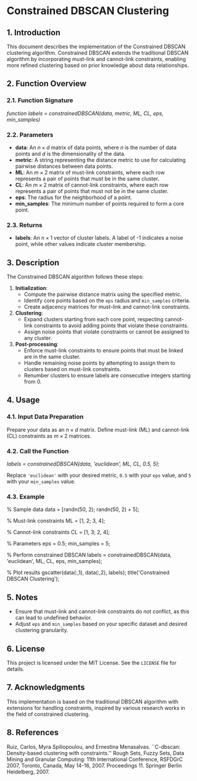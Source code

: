 

# Constrained DBSCAN Clustering


## 1. Introduction

This document describes the implementation of the Constrained DBSCAN clustering algorithm. Constrained DBSCAN extends the traditional DBSCAN algorithm by incorporating must-link and cannot-link constraints, enabling more refined clustering based on prior knowledge about data relationships.

## 2. Function Overview

### 2.1. Function Signature



*function labels = constrainedDBSCAN(data, metric, ML, CL, eps, min_samples)*
<br>


### 2.2. Parameters

- **data**: An $n \times d$ matrix of data points, where $n$ is the number of data points and $d$ is the dimensionality of the data.
- **metric**: A string representing the distance metric to use for calculating pairwise distances between data points.
- **ML**: An $m \times 2$ matrix of must-link constraints, where each row represents a pair of points that must be in the same cluster.
- **CL**: An $m \times 2$ matrix of cannot-link constraints, where each row represents a pair of points that must not be in the same cluster.
- **eps**: The radius for the neighborhood of a point.
- **min_samples**: The minimum number of points required to form a core point.

### 2.3. Returns

- **labels**: An $n \times 1$ vector of cluster labels. A label of -1 indicates a noise point, while other values indicate cluster membership.

## 3. Description

The Constrained DBSCAN algorithm follows these steps:

1. **Initialization**:
    - Compute the pairwise distance matrix using the specified metric.
    - Identify core points based on the `eps` radius and `min_samples` criteria.
    - Create adjacency matrices for must-link and cannot-link constraints.
2. **Clustering**:
    - Expand clusters starting from each core point, respecting cannot-link constraints to avoid adding points that violate these constraints.
    - Assign noise points that violate constraints or cannot be assigned to any cluster.
3. **Post-processing**:
    - Enforce must-link constraints to ensure points that must be linked are in the same cluster.
    - Handle remaining noise points by attempting to assign them to clusters based on must-link constraints.
    - Renumber clusters to ensure labels are consecutive integers starting from 0.

## 4. Usage

### 4.1. Input Data Preparation

Prepare your data as an $n \times d$ matrix. Define must-link (ML) and cannot-link (CL) constraints as $m \times 2$ matrices.

### 4.2. Call the Function


*labels = constrainedDBSCAN(data, 'euclidean', ML, CL, 0.5, 5);*
<br>

Replace `'euclidean'` with your desired metric, `0.5` with your `eps` value, and `5` with your `min_samples` value.

### 4.3. Example


% Sample data
data = [randn(50, 2); randn(50, 2) + 5];

% Must-link constraints
ML = [1, 2; 3, 4];

% Cannot-link constraints
CL = [1, 3; 2, 4];

% Parameters
eps = 0.5;
min_samples = 5;

% Perform constrained DBSCAN
labels = constrainedDBSCAN(data, 'euclidean', ML, CL, eps, min_samples);

% Plot results
gscatter(data(:,1), data(:,2), labels);
title('Constrained DBSCAN Clustering');


## 5. Notes

- Ensure that must-link and cannot-link constraints do not conflict, as this can lead to undefined behavior.
- Adjust `eps` and `min_samples` based on your specific dataset and desired clustering granularity.

## 6. License

This project is licensed under the MIT License. See the `LICENSE` file for details.

## 7. Acknowledgments

This implementation is based on the traditional DBSCAN algorithm with extensions for handling constraints, inspired by various research works in the field of constrained clustering.

## 8. References

Ruiz, Carlos, Myra Spiliopoulou, and Ernestina Menasalvas. ``C-dbscan: Density-based clustering with constraints.'' Rough Sets, Fuzzy Sets, Data Mining and Granular Computing: 11th International Conference, RSFDGrC 2007, Toronto, Canada, May 14-16, 2007. Proceedings 11. Springer Berlin Heidelberg, 2007.



